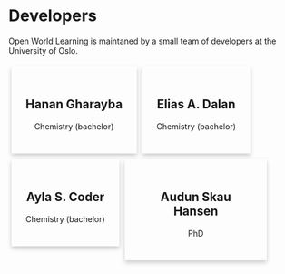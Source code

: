 # Developers

Open World Learning is maintaned by a small team of developers at the University of Oslo.

<html>
<head>
<style>
.card {
  box-shadow: 0 4px 8px 0 rgba(0, 0, 0, 0.2);
  max-width: 200px;
  margin: 5px 5px 5px 5px;
  padding: 25px;
  text-align: center;
  float: left;
}

.float-container {
    border: 3px solid #fff;
    padding: 20px;
}

.title {
  color: grey;
  font-size: 18px;
}

button {
  border: none;
  outline: 0;
  display: inline-block;
  padding: 8px;
  color: white;
  background-color: #000;
  text-align: center;
  cursor: pointer;
  width: 100%;
  font-size: 18px;
}

a {
  text-decoration: none;
  font-size: 22px;
  color: black;
}

button:hover, a:hover {
  opacity: 0.7;
}
</style>
</head>
<body>

<!-- Add icon library -->
<link rel="stylesheet" href="https://cdnjs.cloudflare.com/ajax/libs/font-awesome/4.7.0/css/font-awesome.min.css">





  <div class="card">
    <h2>Hanan Gharayba</h2>
    <p class="title">Chemistry (bachelor)</p>
    <a href="https://github.com/HananGharayba"><i class="fa fa-github"></i></a>
    <a href="https://www.linkedin.com/in/hanangharayba"><i class="fa fa-linkedin"></i></a>
  </div>

  <div class="card">
    <h2>Elias A. Dalan</h2>
    <p class="title">Chemistry (bachelor)</p>
    <a href="https://github.com/cedalan"><i class="fa fa-github"></i></a>
    <a href="https://www.linkedin.com/in/elias-dalan-1a19a61b6/"><i class="fa fa-linkedin"></i></a>
  </div>

  <div class="card">
    <h2>Ayla S. Coder</h2>
    <p class="title">Chemistry (bachelor)</p>
    <a href="https://github.com/Dracalia-Ray"><i class="fa fa-github"></i></a>
    <a href="https://www.linkedin.com/in/ayla-coder-6a3053145"><i class="fa fa-linkedin"></i></a>
  </div>

  <div class="card">
    <h2>Audun Skau Hansen</h2>
    <p class="title">PhD</p>
    <a href="https://github.com/audunsh"><i class="fa fa-github"></i></a>
    <a href="https://www.linkedin.com/in/audun-skau-hansen-141072b3/"><i class="fa fa-linkedin"></i></a>
  </div>

</link>
</body>
</html>
